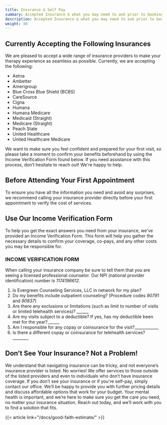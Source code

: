```yaml
---
title: Insurance & Self Pay
summary: Accepted Insurance & what you may need to ask prior to booking your first appointment
description: Accepted Insurance & what you may need to ask prior to booking your first appointment
weight: 30
---
```

## Currently Accepting the Following Insurances

We are pleased to accept a wide range of insurance providers to make your therapy experience as seamless as possible. Currently, we are accepting the following:

- Aetna
- Ambetter
- Amerigroup
- Blue Cross Blue Shield (BCBS)
- CareSource
- Cigna
- Humana
- Humana Medicare
- Medicaid (Straight)
- Medicare (Straight)
- Peach State
- United Healthcare
- United Healthcare Medicare

We want to make sure you feel confident and prepared for your first visit, so please take a moment to confirm your benefits beforehand by using the Income Verification Form found below. If you need assistance with this process, don’t hesitate to reach out! We're happy to help.

## Before Attending Your First Appointment

To ensure you have all the information you need and avoid any surprises, we recommend calling your insurance provider directly before your first appointment to verify the cost of services.

## Use Our Income Verification Form

To help you get the exact answers you need from your insurance, we’ve provided an Income Verification Form. This form will help you gather the necessary details to confirm your coverage, co-pays, and any other costs you may be responsible for.

### INCOME VERIFICATION FORM

When calling your insurance company be sure to tell them that you are seeing a licensed professional counselor.
Our NPI (national provider identification) number is *1174196612*.

1. Is Evergreen Counseling Services, LLC in network for my plan?
2. Do my benefits include outpatient counseling? (Procedure codes *90791* and *90837*)
3. Are there any exclusions or limitations (such as limit to number of visits or limited telehealth services)? ______
4. Are my visits subject to a deductible? If yes, has my deductible been met for the year?______
5. Am I responsible for any copay or coinsurance for the visit?____________
6. Is there a different copay or coinsurance for telehealth services? ________

## Don’t See Your Insurance? Not a Problem!

We understand that navigating insurance can be tricky, and not everyone’s insurance provider is listed. No worries! We offer services to those outside of the listed providers and even to individuals who don’t have insurance coverage.
If you don’t see your insurance or if you're self-pay, simply contact our office. We’ll be happy to provide you with further pricing details and discuss affordable options that work for your budget.
Your mental health is important, and we’re here to make sure you get the care you need, no matter your insurance situation. Reach out today, and we’ll work with you to find a solution that fits.

{{< article link="/docs/good-faith-estimate/" >}}
